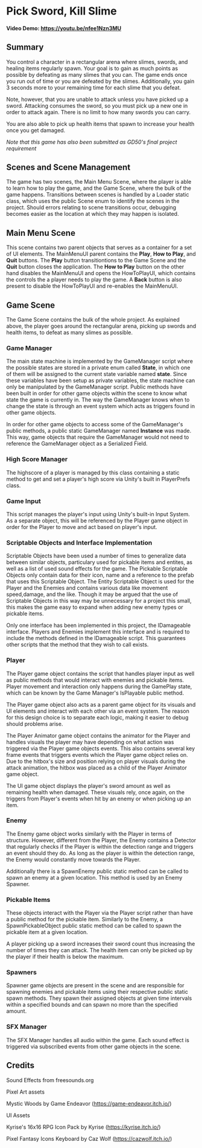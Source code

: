 # Pick Sword, Kill Slime
#### Video Demo: https://youtu.be/nfee1Nzn3MU

## Summary
You control a character in a rectangular arena where slimes, swords, and healing items regularly spawn. Your goal is to gain as much points as possible by defeating as many slimes that you can. The game ends once you run out of time or you are defeated by the slimes. Additionally, you gain 3 seconds more to your remaining time for each slime that you defeat.

Note, however, that you are unable to attack unless you have picked up a sword. Attacking consumes the sword, so you must pick up a new one in order to attack again. There is no limit to how many swords you can carry.

You are also able to pick up health items that spawn to increase your health once you get damaged.

*Note that this game has also been submitted as GD50's final project requirement*

## Scenes and Scene Management
The game has two scenes, the Main Menu Scene, where the player is able to learn how to play the game, and the Game Scene, where the bulk of the game happens. Transitions between scenes is handled by a Loader static class, which uses the public Scene enum to identify the scenes in the project. Should errors relating to scene transitions occur, debugging becomes easier as the location at which they may happen is isolated.

## Main Menu Scene
This scene contains two parent objects that serves as a container for a set of UI elements. The MainMenuUI parent contains the **Play**, **How to Play**, and **Quit** buttons. The **Play** button transitiontions to the Game Scene and the **Quit** button closes the application. The **How to Play** button on the other hand disables the MainMenuUI and opens the HowToPlayUI, which contains the controls the a player needs to play the game. A **Back** button is also present to disable the HowToPlayUI and re-enables the MainMenuUI.

## Game Scene
The Game Scene contains the bulk of the whole project. As explained above, the player goes around the rectangular arena, picking up swords and health items, to defeat as many slimes as possible.

### Game Manager
The main state machine is implemented by the GameManager script where the possible states are stored in a private enum called **State**, in which one of them will be assigned to the current state variable named **state**. Since these variables have been setup as private variables, the state machine can only be manipulated by the GameManager script. Public methods have been built in order for other game objects within the scene to know what state the game is currently in. The way the GameManager knows when to change the state is through an event system which acts as triggers found in other game objects.

In order for other game objects to access some of the GameManager's public methods, a public static GameManager named **Instance** was made. This way, game objects that require the GameManager would not need to reference the GameManager object as a Serialized Field.

### High Score Manager
The highscore of a player is managed by this class containing a static method to get and set a player's high score via Unity's built in PlayerPrefs class.

### Game Input
This script manages the player's input using Unity's built-in Input System. As a separate object, this will be referenced by the Player game object in order for the Player to move and act based on player's input.

### Scriptable Objects and Interface Implementation
Scriptable Objects have been used a number of times to generalize data between similar objects, particulary used for pickable items and entites, as well as a list of used sound effects for the game. The Pickable Scriptable Objects only contain data for their icon, name and a reference to the prefab that uses this Scriptable Object. The Entity Scriptable Object is used for the Player and the Enemies and contains various data like movement speed,damage, and the like. Though it may be argued that the use of Scriptable Objects in this way may be unnecessary for a project this small, this makes the game easy to expand when adding new enemy types or pickable items.

Only one interface has been implemented in this project, the IDamageable interface. Players and Enemies implement this interface and is required to include the methods defined in the IDamageable script. This guarantees other scripts that the method that they wish to call exists.

### Player
The Player game object contains the script that handles player input as well as public methods that would interact with enemies and pickable items. Player movement and interaction only happens during the GamePlay state, which can be known by the Game Manager's IsPlayable public method.

The Player game object also acts as a parent game object for its visuals and UI elements and interact with each other via an event system. The reason for this design choice is to separate each logic, making it easier to debug should problems arise.

The Player Animator game object contains the animator for the Player and handles visuals the player may have depending on what action was triggered via the Player game objects events. This also contains several key frame events that triggers events which the Player game object relies on. Due to the hitbox's size and position relying on player visuals during the attack animation, the hitbox was placed as a child of the Player Animator game object.

The UI game object displays the player's sword amount as well as remaining health when damaged. These visuals rely, once again, on the triggers from Player's events when hit by an enemy or when picking up an item.

### Enemy
The Enemy game object works similarly with the Player in terms of structure. However, different from the Player, the Enemy contains a Detector that regularly checks if the Player is within the detection range and triggers an event should they do. As long as the player is within the detection range, the Enemy would constantly move towards the Player.

Additionally there is a SpawnEnemy public static method can be called to spawn an enemy at a given location. This method is used by an Enemy Spawner.

### Pickable Items
These objects interact with the Player via the Player script rather than have a public method for the pickable item. Similarly to the Enemy, a SpawnPickableObject public static method can be called to spawn the pickable item at a given location.

A player picking up a sword increases their sword count thus increasing the number of times they can attack. The health item can only be picked up by the player if their health is below the maximum.

### Spawners
Spawner game objects are present in the scene and are responsible for spawning enemies and pickable items using their respective public static spawn methods. They spawn their assigned objects at given time intervals within a specified bounds and can spawn no more than the specified amount.

### SFX Manager
The SFX Manager handles all audio within the game. Each sound effect is triggered via subscribed events from other game objects in the scene.

## Credits
Sound Effects from freesounds.org

Pixel Art assets

Mystic Woods by Game Endeavor (https://game-endeavor.itch.io/)

UI Assets

Kyrise's 16x16 RPG Icon Pack by Kyrise (https://kyrise.itch.io/)

Pixel Fantasy Icons Keyboard by Caz Wolf (https://cazwolf.itch.io/)
